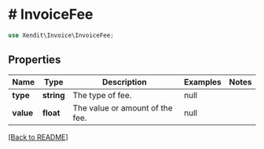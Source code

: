 # # InvoiceFee


```php
use Xendit\Invoice\InvoiceFee;
```

## Properties

Name | Type | Description | Examples | Notes
------------ | ------------- | ------------- | ------------- | ------------- 
**type** | **string** | The type of fee. | null | 
**value** | **float** | The value or amount of the fee. | null | 

[[Back to README]](../../README.md)
